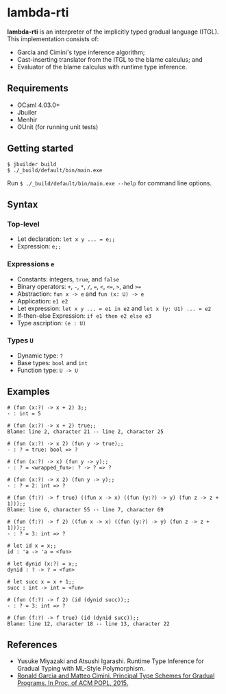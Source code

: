 # lambda-rti
**lambda-rti** is an interpreter of the implicitly typed gradual language (ITGL).
This implementation consists of:

- Garcia and Cimini's type inference algorithm;
- Cast-inserting translator from the ITGL to the blame calculus; and
- Evaluator of the blame calculus with runtime type inference.

## Requirements
- OCaml 4.03.0+
- Jbuiler
- Menhir
- OUnit (for running unit tests)

## Getting started
```console
$ jbuilder build
$ ./_build/default/bin/main.exe
```

Run `$ ./_build/default/bin/main.exe --help` for command line options.

## Syntax
### Top-level
- Let declaration: `let x y ... = e;;`
- Expression: `e;;`

### Expressions `e`
- Constants: integers, `true`, and `false`
- Binary operators: `+`, `-`, `*`, `/`, `=`, `<`, `<=`, `>`, and `>=`
- Abstraction: `fun x -> e` and `fun (x: U) -> e`
- Application: `e1 e2`
- Let expression: `let x y ... = e1 in e2` and `let x (y: U1) ... = e2`
- If-then-else Expression: `if e1 then e2 else e3`
- Type ascription: `(e : U)`

### Types `U`
- Dynamic type: `?`
- Base types: `bool` and `int`
- Function type: `U -> U`

## Examples
```
# (fun (x:?) -> x + 2) 3;;
- : int = 5

# (fun (x:?) -> x + 2) true;;
Blame: line 2, character 21 -- line 2, character 25

# (fun (x:?) -> x 2) (fun y -> true);;
- : ? = true: bool => ?

# (fun (x:?) -> x) (fun y -> y);;
- : ? = <wrapped_fun>: ? -> ? => ?

# (fun (x:?) -> x 2) (fun y -> y);;
- : ? = 2: int => ?

# (fun (f:?) -> f true) ((fun x -> x) ((fun (y:?) -> y) (fun z -> z + 1)));;
Blame: line 6, character 55 -- line 7, character 69

# (fun (f:?) -> f 2) ((fun x -> x) ((fun (y:?) -> y) (fun z -> z + 1)));;
- : ? = 3: int => ?

# let id x = x;;
id : 'a -> 'a = <fun>

# let dynid (x:?) = x;;
dynid : ? -> ? = <fun>

# let succ x = x + 1;;
succ : int -> int = <fun>

# (fun (f:?) -> f 2) (id (dynid succ));;
- : ? = 3: int => ?

# (fun (f:?) -> f true) (id (dynid succ));;
Blame: line 12, character 18 -- line 13, character 22
```

## References
- Yusuke Miyazaki and Atsushi Igarashi. Runtime Type Inference for Gradual Typing with ML-Style Polymorphism.
- [Ronald Garcia and Matteo Cimini. Principal Type Schemes for Gradual Programs. In Proc. of ACM POPL, 2015.](https://dl.acm.org/citation.cfm?id=2676992)
